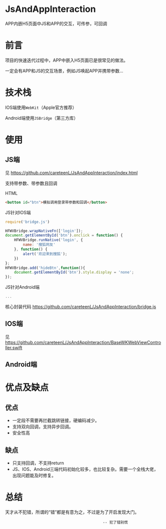 # JsAndAppInteraction
APP内嵌H5页面中JS和APP的交互，可传参，可回调

# 前言

项目的快速迭代过程中，APP中嵌入H5页面已是很常见的做法。

一定会有APP和JS的交互场景，例如JS唤起APP并携带参数...

# 技术栈

IOS端使用`WebKit`（Apple官方推荐）

Android端使用`JSBridge`（第三方库）

# 使用

## JS端

见 https://github.com/careteenL/JsAndAppInteraction/index.html

支持带参数、带参数且回调

HTML
```html
<button id="btn">模拟调用登录带参数和回调</button>
```

JS针对IOS端
```js
require('bridge.js')

HFWVBridge.wrapNativeFn(['login']);
document.getElementById('btn').onclick = function() {
    HFWVBridge.runNative('login', {
        name: '搜狐网友'
    }, function() {
        alert('欢迎来到搜狐');
    })
};
HFWVBridge.add('hideBtn',function(){
    document.getElementById('btn').style.display = 'none';
});
```

JS针对Android端
```js
...
```

核心封装代码 https://github.com/careteenL/JsAndAppInteraction/bridge.js

## IOS端

见 https://github.com/careteenL/JsAndAppInteraction/BaseWKWebViewController.swift

## Android端

# 优点及缺点

## 优点

- 一定段不需要再拦截跳转链接，硬编码减少。
- 支持双向回调，支持异步回调。
- 安全性高

## 缺点

- 只支持回调，不支持return
- JS、IOS、Android三端代码初始化较多，也比较复杂。需要一个全栈大佬，出现问题能及时修复。

# 总结

天才从不犯错，所谓的“错”都是有意为之，不过是为了开启发现大门。

                                                -- 犯了错别慌
